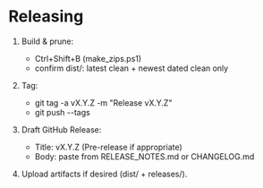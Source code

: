 # Releasing

1) Build & prune:
   - Ctrl+Shift+B (make_zips.ps1)
   - confirm dist/: latest clean + newest dated clean only

2) Tag:
   - git tag -a vX.Y.Z -m "Release vX.Y.Z"
   - git push --tags

3) Draft GitHub Release:
   - Title: vX.Y.Z (Pre-release if appropriate)
   - Body: paste from RELEASE_NOTES.md or CHANGELOG.md

4) Upload artifacts if desired (dist/ + releases/).
